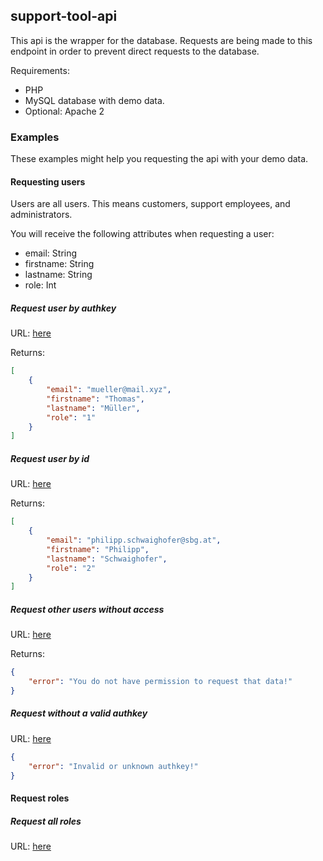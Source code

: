 ## support-tool-api

This api is the wrapper for the database. Requests are being made to this endpoint
in order to prevent direct requests to the database.

Requirements:

 * PHP
 * MySQL database with demo data.
 * Optional: Apache 2


### Examples

These examples might help you requesting the api with your demo data.

#### Requesting users

Users are all users. This means customers, support employees, and administrators.

You will receive the following attributes when requesting a user:

 * email: String
 * firstname: String
 * lastname: String
 * role: Int

##### Request user by authkey

URL: [here](http://localhost/src/api/Endpoints/get/user.php?authkey=3c7ebb-b25806-b3c21f-352432-804562)

Returns:

```json
[
    {
        "email": "mueller@mail.xyz",
        "firstname": "Thomas",
        "lastname": "Müller",
        "role": "1"
    }
]
```

##### Request user by id

URL: [here](http://localhost/src/api/Endpoints/get/user.php?authkey=3c7ebb-b25806-b3c21f-352432-804562&userid=2)

Returns:

```json
[
    {
        "email": "philipp.schwaighofer@sbg.at",
        "firstname": "Philipp",
        "lastname": "Schwaighofer",
        "role": "2"
    }
]
```

##### Request other users without access

URL: [here](http://localhost/src/api/Endpoints/get/user.php?authkey=3c7ebb-b25806-b3c21f-352432-804562&userid=3)

Returns:

```json
{
    "error": "You do not have permission to request that data!"
}
```

##### Request without a valid authkey

URL: [here](http://localhost/src/api/Endpoints/get/user.php?authkey=3c7ebb-b25806-b3c21f-352432-80456)

```json
{
    "error": "Invalid or unknown authkey!"
}
```

#### Request roles

##### Request all roles

URL: [here](http://localhost/src/api/Endpoints/get/roles.php?authkey=31166d-85d82e-4ea258-3bfa60-c903f5)